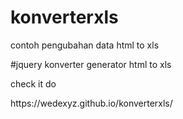 # konverterxls
contoh pengubahan data html to xls

#jquery konverter generator html to xls

<p>check it do</p>
https://wedexyz.github.io/konverterxls/

